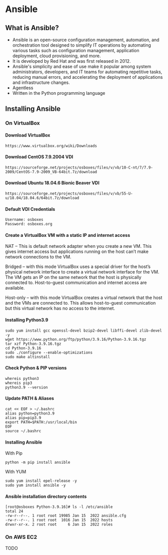 # Ansible
## What is Ansible?
- Ansible is an open-source configuration management, automation, and orchestration tool designed to simplify IT operations by automating various tasks such as configuration management, application deployment, cloud provisioning, and more. 
- It is developed by Red Hat and was first released in 2012.
- Ansible's simplicity and ease of use make it popular among system administrators, developers, and IT teams for automating repetitive tasks, reducing manual errors, and accelerating the deployment of applications and infrastructure changes.
- Agentless
- Written in the Python programming language

## Installing Ansible
### On VirtualBox
#### Download VirtualBox
```
https://www.virtualbox.org/wiki/Downloads
```
#### Download CentOS 7.9.2004 VDI
```
https://sourceforge.net/projects/osboxes/files/v/vb/10-C-nt/7/7.9-2009/CentOS-7.9-2009_VB-64bit.7z/download
```
#### Download Ubuntu 18.04.6 Bionic Beaver VDI
```
https://sourceforge.net/projects/osboxes/files/v/vb/55-U-u/18.04/18.04.6/64bit.7z/download
```
#### Default VDI Credentials
```
Username: osboxes
Password: osboxes.org
```
#### Create a VirtualBox VM with a static IP and internet access

NAT – This is default network adapter when you create a new VM. This gives internet access but applications running on the host can’t make network connections to the VM.

Bridged – with this mode VirtualBox uses a special driver for the host’s physical network interface to create a virtual network interface for the VM. The VM gets an IP on the same network that the host is physically connected to. Host-to-guest communication and internet access are available.

Host-only – with this mode VirtualBox creates a virtual network that the host and the VMs are connected to. This allows host-to-guest communication but this virtual network has no access to the internet.


#### Installing Python3.9
```
sudo yum install gcc openssl-devel bzip2-devel libffi-devel zlib-devel -y
wget https://www.python.org/ftp/python/3.9.16/Python-3.9.16.tgz
tar xzf Python-3.9.16.tgz
cd Python-3.9.16
sudo ./configure --enable-optimizations
sudo make altinstall
```
#### Check Python & PIP versions
```
whereis python3
whereis pip3
python3.9 --version
```
#### Update PATH & Aliases
```
cat << EOF > ~/.bashrc
alias python=python3.9
alias pip=pip3.9
export PATH=$PATH:/usr/local/bin
EOF
source ~/.bashrc
```
#### Installing Ansible
With Pip
```
python -m pip install ansible
```
With YUM
```
sudo yum install epel-release -y
sudo yum install ansible -y
```
#### Ansible installation directory contents
```
[root@osboxes Python-3.9.16]# ls -l /etc/ansible
total 24
-rw-r--r--. 1 root root 19985 Jan 15  2022 ansible.cfg
-rw-r--r--. 1 root root  1016 Jan 15  2022 hosts
drwxr-xr-x. 2 root root     6 Jan 15  2022 roles
```

### On AWS EC2
TODO